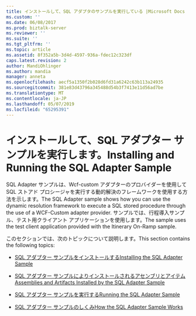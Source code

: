 ```yaml
---
title: インストールして、SQL アダプタのサンプルを実行している |Microsoft Docs
ms.custom: ''
ms.date: 06/08/2017
ms.prod: biztalk-server
ms.reviewer: ''
ms.suite: ''
ms.tgt_pltfrm: ''
ms.topic: article
ms.assetid: 8f352a5b-3d4d-4597-936a-fdec12c323df
caps.latest.revision: 2
author: MandiOhlinger
ms.author: mandia
manager: anneta
ms.openlocfilehash: aecf5a1350f2b028d6fd31a6242c63b113a24935
ms.sourcegitcommit: 381e83d43796a345488d54b3f7413e11d56ad7be
ms.translationtype: MT
ms.contentlocale: ja-JP
ms.lasthandoff: 05/07/2019
ms.locfileid: "65295391"
---
```

# <a name="installing-and-running-the-sql-adapter-sample"></a><span data-ttu-id="b7fa7-102">インストールして、SQL アダプター サンプルを実行します。</span><span class="sxs-lookup"><span data-stu-id="b7fa7-102">Installing and Running the SQL Adapter Sample</span></span>
<span data-ttu-id="b7fa7-103">SQL Adapter サンプルは、Wcf-custom アダプターのプロバイダーを使用して SQL ストアド プロシージャを実行する動的解決のフレームワークを使用する方法を示します。</span><span class="sxs-lookup"><span data-stu-id="b7fa7-103">The SQL Adapter sample shows how you can use the dynamic resolution framework to execute a SQL stored procedure through the use of a WCF-Custom adapter provider.</span></span> <span data-ttu-id="b7fa7-104">サンプルでは、行程導入サンプル、テスト用クライアント アプリケーションを使用します。</span><span class="sxs-lookup"><span data-stu-id="b7fa7-104">The sample uses the test client application provided with the Itinerary On-Ramp sample.</span></span>  
  
 <span data-ttu-id="b7fa7-105">このセクションでは、次のトピックについて説明します。</span><span class="sxs-lookup"><span data-stu-id="b7fa7-105">This section contains the following topics:</span></span>  
  
-   [<span data-ttu-id="b7fa7-106">SQL アダプター サンプルをインストールする</span><span class="sxs-lookup"><span data-stu-id="b7fa7-106">Installing the SQL Adapter Sample</span></span>](../esb-toolkit/installing-the-sql-adapter-sample.md)  
  
-   [<span data-ttu-id="b7fa7-107">SQL アダプター サンプルによりインストールされるアセンブリとアイテム</span><span class="sxs-lookup"><span data-stu-id="b7fa7-107">Assemblies and Artifacts Installed by the SQL Adapter Sample</span></span>](../esb-toolkit/assemblies-and-artifacts-installed-by-the-sql-adapter-sample.md)  
  
-   [<span data-ttu-id="b7fa7-108">SQL アダプター サンプルを実行する</span><span class="sxs-lookup"><span data-stu-id="b7fa7-108">Running the SQL Adapter Sample</span></span>](../esb-toolkit/running-the-sql-adapter-sample.md)  
  
-   [<span data-ttu-id="b7fa7-109">SQL アダプター サンプルのしくみ</span><span class="sxs-lookup"><span data-stu-id="b7fa7-109">How the SQL Adapter Sample Works</span></span>](../esb-toolkit/how-the-sql-adapter-sample-works.md)